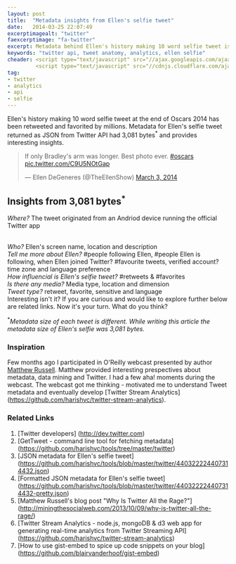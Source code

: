 ```yaml
---
layout: post
title:  "Metadata insights from Ellen's selfie tweet"
date:   2014-03-25 22:07:49
excerptimagealt: "twitter"
faexcerptimage: "fa-twitter"
excerpt: Metadata behind Ellen's history making 10 word selfie tweet is 3,081 bytes. Let's take a closer look at the metadata.
keywords: "twitter api, tweet anatomy, analytics, ellen selfie"
cheader: <script type="text/javascript" src="//ajax.googleapis.com/ajax/libs/jquery/1.9.1/jquery.min.js"></script>
         <script type="text/javascript" src="//cdnjs.cloudflare.com/ajax/libs/gist-embed/2.0/gist-embed.min.js"></script> 
tag: 
- twitter 
- analytics
- api
- selfie
---
```

Ellen's history making 10 word selfie tweet at the end of Oscars 2014 has been retweeted and favorited by millions. Metadata for Ellen's selfie tweet returned as JSON from Twitter API had 3,081 bytes<sup>*</sup> and provides interesting insights.
<blockquote class="twitter-tweet" lang="en"><p>If only Bradley&#39;s arm was longer. Best photo ever. <a href="https://twitter.com/search?q=%23oscars&amp;src=hash">#oscars</a> <a href="http://t.co/C9U5NOtGap">pic.twitter.com/C9U5NOtGap</a></p>&mdash; Ellen DeGeneres (@TheEllenShow) <a href="https://twitter.com/TheEllenShow/statuses/440322224407314432">March 3, 2014</a></blockquote>
<script async src="//platform.twitter.com/widgets.js" charset="utf-8"></script>

## Insights from 3,081 bytes<sup>*</sup>
<code data-gist-id="813724a045f043d23315" data-gist-line="6" data-gist-hide-footer="true"></code>
<i>Where?</i> The tweet originated from an Andriod device running the official Twitter app

<br/>
<code data-gist-id="813724a045f043d23315" data-gist-line="16-19" data-gist-hide-footer="true"></code>
<i>Who?</i> Ellen's screen name, location and description

<br/>
<code data-gist-id="813724a045f043d23315" data-gist-line="42-52" data-gist-hide-footer="true"></code>
<i>Tell me more about Ellen?</i> #people following Ellen, #people Ellen is following, when Ellen joined Twitter? #favourite tweets, verified account? time zone and language preference


<br/>
<code data-gist-id="813724a045f043d23315" data-gist-line="78-79" data-gist-hide-footer="true"></code>
<i>How influencial is Ellen's selfie tweet?</i> #retweets & #favorites 

<br/>
<code data-gist-id="813724a045f043d23315" data-gist-line="109-117" data-gist-hide-footer="true"></code>
<i>Is there any media?</i> Media type, location and dimension

<br/>
<code data-gist-id="813724a045f043d23315" data-gist-line="138-141" data-gist-hide-footer="true"></code>
<i>Tweet type?</i> retweet, favorite, sensitive and language</i>

<br/>
Interesting isn't it? If you are curious and would like to explore further below are related links. Now it's your turn. What do you think?

<sup>*</sup><i>Metadata size of each tweet is different. While writing this article the metadata size of Ellen's selfie was 3,081 bytes.</i> 

### Inspiration
Few months ago I participated in O'Reilly webcast presented by author [Matthew Russell](http://miningthesocialweb.com). Matthew provided interesting prespectives about metadata, data mining and Twitter. 
I had a few aha! moments during the webcast. The webcast got me thinking - motivated me to understand Tweet metadata and eventually develop [Twitter Stream Analytics]  
(https://github.com/harishvc/twitter-stream-analytics).  
 
### Related Links
1. [Twitter developers] (http://dev.twitter.com)      
2. [GetTweet - command line tool for fetching metadata] (https://github.com/harishvc/tools/tree/master/twitter)
3. [JSON metadata for Ellen's selfie tweet] (https://github.com/harishvc/tools/blob/master/twitter/440322224407314432.json)
4. [Formatted JSON metadata for Ellen's selfie tweet] (https://github.com/harishvc/tools/blob/master/twitter/440322224407314432-pretty.json)
5. [Matthew Russell's blog post "Why Is Twitter All the Rage?"] (http://miningthesocialweb.com/2013/10/09/why-is-twitter-all-the-rage/)
6. [Twitter Stream Analytics - node.js, mongoDB & d3 web app for generating real-time analytics from Twitter Streaming API] (https://github.com/harishvc/twitter-stream-analytics)
7. [How to use gist-embed to spice up code snippets on your blog] (https://github.com/blairvanderhoof/gist-embed)


